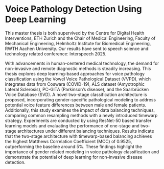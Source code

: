 # Voice Pathology Detection Using Deep Learning

This master thesis is both supervived by the Centre for Digital Health Interventions, ETH Zurich and the Chair of Medical Engineering, Faculty of Mechanical Engineering, Helmholtz Institute for Biomedical Engineering, RWTH Aachen University. Our results have sent to speech science and technology related conference: Interspeech 2025.

With advancements in human-centered medical technology, the demand for non-invasive and remote diagnostic methods is steadily increasing. This thesis explores deep learning-based
approaches for voice pathology classification using the Vowel Voice Pathological Dataset (VVPD), which integrates data from Coswara (COVID-19), ALS dataset (Amyotrophic Lateral
Sclerosis), PC-GITA (Parkinson’s disease), and the Saarbrücken Voice Database (SVD). A novel two-stage classification architecture is proposed, incorporating gender-specific pathological
modeling to address potential voice feature differences between male and female patients. Additionally, this study examines the impact of data balancing techniques, comparing common
resampling methods with a newly introduced timewarp strategy. Experiments are conducted by using ResNet-50 based transfer learning models and evaluating the performance of one-stage
and two-stage architectures under different balancing techniques. Results indicate that the two-stage architecture with timewarp-based balancing achieves the highest Matthews Correlation
Coefficient (MCC) of 0.9525, outperforming the baseline around 5%. These findings highlight the importance of gender related modeling in voice pathology classification and demonstrate
the potential of deep learning for non-invasive disease detection.
